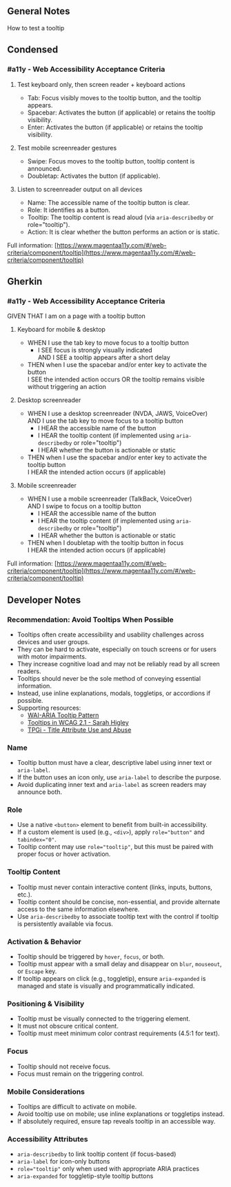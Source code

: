 ## General Notes

How to test a tooltip

## Condensed

### #a11y - Web Accessibility Acceptance Criteria

1. Test keyboard only, then screen reader + keyboard actions

   - Tab: Focus visibly moves to the tooltip button, and the tooltip appears.
   - Spacebar: Activates the button (if applicable) or retains the tooltip visibility.
   - Enter: Activates the button (if applicable) or retains the tooltip visibility.

2. Test mobile screenreader gestures

   - Swipe: Focus moves to the tooltip button, tooltip content is announced.
   - Doubletap: Activates the button (if applicable).

3. Listen to screenreader output on all devices

   - Name: The accessible name of the tooltip button is clear.
   - Role: It identifies as a button.
   - Tooltip: The tooltip content is read aloud (via `aria-describedby` or role="tooltip").
   - Action: It is clear whether the button performs an action or is static.

Full information: [https://www.magentaa11y.com/#/web-criteria/component/tooltip](https://www.magentaa11y.com/#/web-criteria/component/tooltip)

## Gherkin

### #a11y - Web Accessibility Acceptance Criteria

GIVEN THAT I am on a page with a tooltip button

1. Keyboard for mobile & desktop

   - WHEN I use the tab key to move focus to a tooltip button
      - I SEE focus is strongly visually indicated  
        AND I SEE a tooltip appears after a short delay
   - THEN when I use the spacebar and/or enter key to activate the button  
     I SEE the intended action occurs OR the tooltip remains visible without triggering an action

2. Desktop screenreader

   - WHEN I use a desktop screenreader (NVDA, JAWS, VoiceOver)  
     AND I use the tab key to move focus to a tooltip button
      - I HEAR the accessible name of the button
      - I HEAR the tooltip content (if implemented using `aria-describedby` or role="tooltip")
      - I HEAR whether the button is actionable or static
   - THEN when I use the spacebar and/or enter key to activate the tooltip button  
     I HEAR the intended action occurs (if applicable)

3. Mobile screenreader

   - WHEN I use a mobile screenreader (TalkBack, VoiceOver)  
     AND I swipe to focus on a tooltip button
      - I HEAR the accessible name of the button
      - I HEAR the tooltip content (if implemented using `aria-describedby` or role="tooltip")
      - I HEAR whether the button is actionable or static
   - THEN when I doubletap with the tooltip button in focus  
     I HEAR the intended action occurs (if applicable)


Full information: [https://www.magentaa11y.com/#/web-criteria/component/tooltip](https://www.magentaa11y.com/#/web-criteria/component/tooltip)

## Developer Notes

### Recommendation: Avoid Tooltips When Possible
- Tooltips often create accessibility and usability challenges across devices and user groups.
- They can be hard to activate, especially on touch screens or for users with motor impairments.
- They increase cognitive load and may not be reliably read by all screen readers.
- Tooltips should never be the sole method of conveying essential information.
- Instead, use inline explanations, modals, toggletips, or accordions if possible.
- Supporting resources:
   - [WAI-ARIA Tooltip Pattern](https://www.w3.org/WAI/ARIA/apg/patterns/tooltip/)
   - [Tooltips in WCAG 2.1 - Sarah Higley](https://sarahmhigley.com/writing/tooltips-in-wcag-21/#best-practices-summary)
   - [TPGi - Title Attribute Use and Abuse](https://www.tpgi.com/html5-accessibility-chops-title-attribute-use-and-abuse/)

### Name
- Tooltip button must have a clear, descriptive label using inner text or `aria-label`.
- If the button uses an icon only, use `aria-label` to describe the purpose.
- Avoid duplicating inner text and `aria-label` as screen readers may announce both.

### Role
- Use a native `<button>` element to benefit from built-in accessibility.
- If a custom element is used (e.g., `<div>`), apply `role="button"` and `tabindex="0"`.
- Tooltip content may use `role="tooltip"`, but this must be paired with proper focus or hover activation.

### Tooltip Content
- Tooltip must never contain interactive content (links, inputs, buttons, etc.).
- Tooltip content should be concise, non-essential, and provide alternate access to the same information elsewhere.
- Use `aria-describedby` to associate tooltip text with the control if tooltip is persistently available via focus.

### Activation & Behavior
- Tooltip should be triggered by `hover`, `focus`, or both.
- Tooltip must appear with a small delay and disappear on `blur`, `mouseout`, or `Escape` key.
- If tooltip appears on click (e.g., toggletip), ensure `aria-expanded` is managed and state is visually and programmatically indicated.

### Positioning & Visibility
- Tooltip must be visually connected to the triggering element.
- It must not obscure critical content.
- Tooltip must meet minimum color contrast requirements (4.5:1 for text).

### Focus
- Tooltip should not receive focus.
- Focus must remain on the triggering control.

### Mobile Considerations
- Tooltips are difficult to activate on mobile.
- Avoid tooltip use on mobile; use inline explanations or toggletips instead.
- If absolutely required, ensure tap reveals tooltip in an accessible way.

### Accessibility Attributes
- `aria-describedby` to link tooltip content (if focus-based)
- `aria-label` for icon-only buttons
- `role="tooltip"` only when used with appropriate ARIA practices
- `aria-expanded` for toggletip-style tooltip buttons
